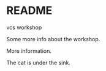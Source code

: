 # README

vcs workshop

Some more info about the workshop.

More information.

The cat is under the sink.
